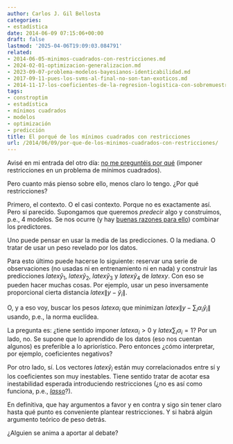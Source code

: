 ```yaml
---
author: Carlos J. Gil Bellosta
categories:
- estadística
date: 2014-06-09 07:15:06+00:00
draft: false
lastmod: '2025-04-06T19:09:03.084791'
related:
- 2014-06-05-minimos-cuadrados-con-restricciones.md
- 2024-02-01-optimizacion-generalizacion.md
- 2023-09-07-problema-modelos-bayesianos-identicabilidad.md
- 2017-09-11-pues-los-svms-al-final-no-son-tan-exoticos.md
- 2014-11-17-los-coeficientes-de-la-regresion-logistica-con-sobremuestreo.md
tags:
- constroptim
- estadística
- mínimos cuadrados
- modelos
- optimización
- predicción
title: El porqué de los mínimos cuadrados con restricciones
url: /2014/06/09/por-que-de-los-minimos-cuadrados-con-restricciones/
---
```


Avisé en mi entrada del otro día: [no me preguntéis por qué](https://datanalytics.com/2014/06/05/minimos-cuadrados-con-restricciones/) (imponer restricciones en un problema de mínimos cuadrados).

Pero cuanto más pienso sobre ello, menos claro lo tengo. ¿Por qué restricciones?

Primero, el contexto. O el casi contexto. Porque no es exactamente así. Pero sí parecido. Supongamos que queremos _predecir_ algo y construimos, p.e., 4 modelos. Se nos ocurre (y hay [buenas razones para ello](https://ieeexplore.ieee.org/document/5693450)) combinar los predictores.

Uno puede pensar en usar la media de las predicciones. O la mediana. O tratar de usar un peso revelado por los datos.

Para esto último puede hacerse lo siguiente: reservar una serie de observaciones (no usadas ni en entrenamiento ni en nada) y construir las predicciones $latex \hat{y}_1$, $latex \hat{y}_2$, $latex \hat{y}_3$ y $latex \hat{y}_4$ de $latex y$. Con eso se pueden hacer muchas cosas. Por ejemplo, usar un peso inversamente proporcional cierta distancia $latex \|y - \hat{y}_i\|$.

O, y a eso voy, buscar los pesos $latex \alpha_i$ que minimizan $latex \|y - \sum_i \alpha_i \hat{y}_i\|$ usando, p.e., la norma euclídea.

La pregunta es: ¿tiene sentido imponer $latex \alpha_i > 0$ y $latex \sum_i \alpha_i = 1$? Por un lado, no. Se supone que lo aprendido de los datos (eso nos cuentan algunos) es preferible a lo apriorístico. Pero entonces ¿cómo interpretar, por ejemplo, coeficientes negativos?

Por otro lado, sí. Los vectores $latex \hat{y}_i$ están muy correlacionados entre sí y los coeficientes son muy inestables. Tiene sentido tratar de acotar esa inestabilidad esperada introduciendo restricciones (¿no es así como funciona, p.e., [_lasso_](http://en.wikipedia.org/wiki/Regularization_(mathematics))?).

En definitiva, que hay argumentos a favor y en contra y sigo sin tener claro hasta qué punto es conveniente plantear restricciones. Y si habrá algún argumento teórico de peso detrás.

¿Alguien se anima a aportar al debate?